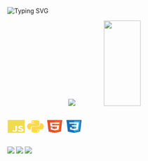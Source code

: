 
![Typing SVG](https://readme-typing-svg.herokuapp.com/?color=6059eb&size=25&left=true&width=1000&lines=Eae,+meu+nome+%C3%A9+Pedro+Henrique;Tenho+16+anos;Curso+Desenvolvimento+de+Sistemas)

<div align="center"> 
 <picture>
 <img src = "https://github-readme-stats.vercel.app/api?username=PedroHenriqueMoraesSamsonas&show_icons=true&theme=radical"/>
 
</picture>

  <img width="41%" height="195px" src="https://github-readme-stats.vercel.app/api/top-langs/?username=PedroHenriqueMoraesSamsonas&layout=compact&hide_border=false&title=Linguagens%20Mais%20Usadas&title_color=009650&bg_color=fff" />
</div>

##

<div style="display: inline_block">
  <img align="center" alt="Js" height="30" width="40" src="https://raw.githubusercontent.com/devicons/devicon/master/icons/javascript/javascript-plain.svg">
  <img align="center" alt="Py" height="30" width="40" src="https://raw.githubusercontent.com/devicons/devicon/master/icons/python/python-plain.svg">
  <img align="center" alt="HTML" height="30" width="40" src="https://raw.githubusercontent.com/devicons/devicon/master/icons/html5/html5-original.svg">
  <img align="center" alt="CSS" height="30" width="40" src="https://raw.githubusercontent.com/devicons/devicon/master/icons/css3/css3-original.svg">

  
</div>

<br>

<div> 
  
  <a href="https://wa.me/5511939457984?text=Olá%20Pedro!" target="_blank"><img src="https://img.shields.io/badge/-WhatsApp-%52a447?style=for-the-badge&logo=whatsapp&logoColor=white" target="_blank"></a>
  <a href="https://instagram.com/Pedro%20Henrique%20Moraes%20Samsonas" target="_blank"><img src="https://img.shields.io/badge/-Instagram-%23E4405F?style=for-the-badge&logo=instagram&logoColor=white" target="_blank"></a>
  <a href = "mailto:pedrohenriquemsamsonas@gmail.com" target="_blank"><img src="https://img.shields.io/badge/-Gmail-%23333?style=for-the-badge&logo=gmail&logoColor=white" target="_blank"></a>
  

</div>
